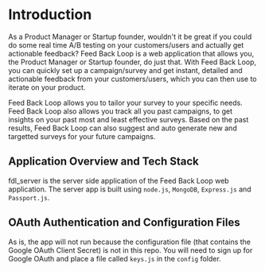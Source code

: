 # Introduction

As a Product Manager or Startup founder, wouldn't it be great if you could do some real time A/B testing on your customers/users and actually get actionable feedback? Feed Back Loop is a web application that allows you, the Product Manager or Startup founder, do just that. With Feed Back Loop, you can quickly set up a campaign/survey and get instant, detailed and actionable feedback from your customers/users, which you can then use to iterate on your product.

Feed Back Loop allows you to tailor your survey to your specific needs. Feed Back Loop also allows you track all you past campaigns, to get insights on your past most and least effective surveys. Based on the past results, Feed Back Loop can also suggest and auto generate new and targetted surveys for your future campaigns.

## Application Overview and Tech Stack

fdl_server is the server side application of the Feed Back Loop web application. The server app is built using ```node.js```, ```MongoDB```, ```Express.js``` and ```Passport.js```.

## OAuth Authentication and Configuration Files

As is, the app will not run because the configuration file (that contains the Google OAuth Client Secret) is not in this repo. You will need to sign up for Google OAuth and place a file called ```keys.js``` in the ```config``` folder.